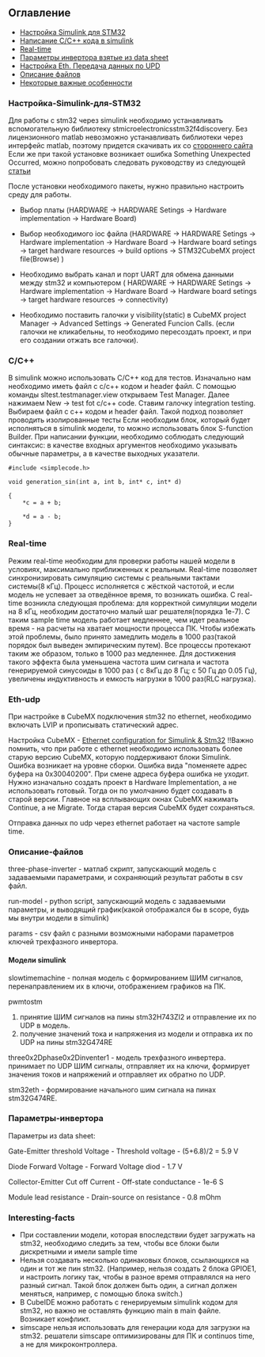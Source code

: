 ## Оглавление

- [Настройка Simulink для STM32](#настройка-simulink-для-stm32)
- [Написание С/С++ кода в simulink](#C/C++)
- [Real-time](#real-time)
- [Параметры инвертора взятые из data sheet](#Параметры-инвертора)
- [Настройка Eth. Передача данных по UPD](#Eth-udp)
- [Описание файлов](#Описание-файлов)
- [Некоторые важные особенности](#interesting-facts)

### Настройка-Simulink-для-STM32

Для работы с stm32 через simulink необходимо устанавливать вспомогательную библиотеку stmicroelectronicsstm32f4discovery. Без лицензионного matlab невозможно устанавливать библиотеки через интерфейс matlab, поэтому придется скачивать их со [стороннего сайта](https://www.mathworks.com/matlabcentral/fileexchange/)
Если же при такой установке возникает ошибка Something Unexpected Occurred, можно попробовать следовать руководству из следующей [статьи](https://www.mathworks.com/matlabcentral/answers/489806-why-do-i-see-the-error-something-unexpected-occurred-when-installing-mathworks-products?s_tid=pi_suoe_uai_R2024a_win64#add_on_toolboxes)

После установки необходимого пакеты, нужно правильно настроить среду для работы.

- Выбор платы (HARDWARE -> HARDWARE Setings -> Hardware implementation -> Hardware Board)

- Выбор необходимого ioc файла (HARDWARE -> HARDWARE Setings -> Hardware implementation -> Hardware Board -> Hardware board setings -> target hardware resources -> build options -> STM32CubeMX project file(Browse) )

- Необходимо выбрать канал и порт UART для обмена данными между stm32 и компьютером ( HARDWARE -> HARDWARE Setings -> Hardware implementation -> Hardware Board -> Hardware board setings -> target hardware resources -> connectivity)

- Необходимо поставить галочки у visibility(static) в СubeMX project Manager -> Advanced Settings -> Generated Funcion Calls. (если галочки не кликабельны, то необходимо пересоздать проект, и при его создании отжать все галочки). 

### C/C++

В simulink можно использовать C/C++ код для тестов. Изначально нам необходимо иметь файл с c/c++ кодом и header файл. С помощью команды sltest.testmanager.view открываем Test Manager. Далее нажимаем New -> test fot c/c++ code. Ставим галочку integration testing. Выбираем файл с c++ кодом и header файл. Такой подход позволяет проводить изолированные тесты 
Если необходим блок, который будет исполняться в simulink модели, то можно использовать блок S-function Builder. При написании функции, необходимо соблюдать следующий синтаксис: в качестве входных аргументов необходимо указывать обычные параметры, а в качестве выходных указатели.
```
#include <simplecode.h>

void generation_sin(int a, int b, int* c, int* d)

{
    *c = a + b;

    *d = a - b;
}
```
### Real-time

Режим real-time необходим для проверки работы нашей модели в условиях, максимально приближенных к реальным. Real-time позволяет синхронизировать симуляцию системы с реальными тактами системы(8 кГц). Процесс исполняется с жёсткой частотой, и если модель не успевает за отведённое время, то возникать ошибка. 
С real-time возникла следующая проблема: для корректной симуляции модели на 8 кГц, необходим достаточно малый шаг решателя(порядка 1е-7). С таким sample time модель работает медленнее, чем идет реальное время - на расчеты на хватает мощности процесса ПК. Чтобы избежать этой проблемы, было принято замедлить модель в 1000 раз(такой порядок был выведен эмпирическим путем). Все процессы протекают таким же образом, только в 1000 раз медленнее. Для достижения такого эффекта была уменьшена частота шим сигнала и частота генерируемой синусоиды в 1000 раз ( с 8кГц до 8 Гц; с 50 Гц до 0.05 Гц), увеличены индуктивность и емкость нагрузки в 1000 раз(RLC нагрузка). 

### Eth-udp

При настройке в CubeMX подключения stm32 по ethernet, необходимо включать LVIP и прописывать статический адрес.

Настройка СubeMX - [Ethernet configuration for Simulink & Stm32](https://www.mathworks.com/help/ecoder/stmicroelectronicsstm32f4discovery/ug/ethernet-options.html)
!!Важно помнить, что при работе с ethernet необходимо использовать более старую версию CubeMX, которую поддерживают блоки Simulink. Ошибка возникает на уровне сборки. Ошибка вида "поменяете адрес буфера на 0х30040200". При смене адреса буфера ошибка не уходит. 
Нужно изначально создать проект в Hardware Implementation, а не использовать готовый. Тогда он по умолчанию будет создавать в старой версии. Главное на всплывающих окнах CubeMX нажимать Continue, а не Migrate. Тогда старая версия CubeMX будет сохраняться.

Отправка данных по udp через ethernet работает на частоте sample time.

### Описание-файлов

three-phase-inverter - матлаб скрипт, запускающий модель с задаваемыми параметрами, и сохраняющий результат работы в csv файл.

run-model - python script, запускающий модель с задаваемыми параметры, и выводящий график(какой отображался бы в scope, будь мы внутри модели в simulink)

params - csv файл с разными возможными наборами параметров ключей трехфазного инвертора.
#### Модели simulink

slowtimemachine - полная модель с формированием ШИМ сигналов, перенаправлением их в ключи, отображением графиков на ПК.

pwmtostm
1) принятие ШИМ сигналов на пины stm32H743ZI2 и отправление их по UDP в модель. 
2) получение значений тока и напряжения из модели и отправка их по UDP на пины stm32G474RE 

three0x2Dphase0x2Dinventer1 - модель трехфазного инвертера. принимает по UDP ШИМ сигналы, отправляет их на ключи, формирует значения токов и напряжений и отправляет их обратно по UDP.

stm32eth - формирование начального шим сигнала на пинах stm32G474RE. 


### Параметры-инвертора

Параметры из data sheet:

Gate-Emitter threshold Voltage - Threshold voltage - (5+6.8)/2 = 5.9 V

Diode Forward Voltage - Forward Voltage diod - 1.7 V

Collector-Emitter Cut off Current - Off-state conductance - 1e-6 S

Module lead resistance - Drain-source on resistance - 0.8 mOhm

### Interesting-facts

- При составлении модели, которая впоследствии будет загружать на stm32, необходимо следить за тем, чтобы все блоки были дискретными и имели sample time
- Нельзя создавать несколько одинаковых блоков, ссылающихся на один и тот же пин stm32. (Например, нельзя создать 2 блока GPIOE1, и настроить логику так, чтобы в разное время отправлялся на него разный сигнал. Такой блок должен быть один,  а сигнал должен меняться, например, с помощью блока switch.)
- В CubeIDE можно работать с генерируемым simulink кодом для stm32, но важно не оставлять функцию main в main файле. Возникает конфликт. 
- simscape нельзя использовать для генерации кода для загрузки на stm32. решатели simscape оптимизированы для ПК и continuos time, а не для микроконтроллера. 